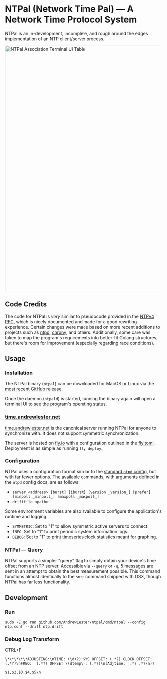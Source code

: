 # NTPal (Network Time Pal) &mdash; A Network Time Protocol System

NTPal is an in-development, incomplete, and rough around the edges implementation of an NTP client/server process.

<img width="787" alt="NTPal Association Terminal UI Table" src="https://github.com/AndrewLester/NTPal/assets/23221268/ce2aad94-730d-4217-8753-e418919af641">

## Code Credits

The code for NTPal is _very_ similar to pseudocode provided in the [NTPv4 RFC](https://datatracker.ietf.org/doc/html/rfc5905), which is nicely documented and made for a good rewriting experience. Certain changes were made based on more recent additions to projects such as [ntpd](https://github.com/ntp-project/ntp), [chrony](https://github.com/mlichvar/chrony), and others. Additionally, some care was taken to map the program's requirements into better-fit Golang structures, but there's room for improvement (especially regarding race conditions).

## Usage

### Installation

The NTPal binary (`ntpal`) can be downloaded for MacOS or Linux via the [most recent GitHub release](https://github.com/AndrewLester/NTPal/releases/latest).

Once the daemon (`ntpald`) is started, running the binary again will open a terminal UI to see the program's operating status.

### [time.andrewlester.net](https://time.andrewlester.net)

[time.andrewlester.net](https://time.andrewlester.net) is the canonical server running NTPal for anyone to synchronize with. It does not support symmetric synchronization.

The server is hosted on [fly.io](https://fly.io/) with a configuration outlined in the [fly.toml](https://github.com/AndrewLester/ntpal/blob/main/fly.toml). Deployment is as simple as running `fly deploy`.

### Configuration

NTPal uses a configuration format similar to the [standard `ntpd` config](https://docs.ntpsec.org/latest/ntp_conf.html), but with far fewer options. The available commands, with arguments defined in the `ntpd` config docs, are as follows:

-   `server <address> [burst] [iburst] [version _version_] [prefer] [minpoll _minpoll_] [maxpoll _maxpoll_]`
-   `driftfile <path>`

Some environment variables are also available to configure the application's runtime and logging:

-   `SYMMETRIC`: Set to "1" to allow symmetric active servers to connect.
-   `INFO`: Set to "1" to print periodic system information logs.
-   `DEBUG`: Set to "1" to print timeseries clock statistics meant for graphing.

### NTPal &mdash; Query

NTPal supports a simpler "query" flag to simply obtain your device's time offset from an NTP server. Accessible via `--query` or `-q`, 5 messages are sent in an attempt to obtain the best measurement possible. This command functions almost identically to the `sntp` command shipped with OSX, though NTPal has far less functionality.

## Development

### Run

    sudo -E go run github.com/AndrewLester/ntpal/cmd/ntpal --config ntp.conf --drift ntp.drift

### Debug Log Transform

CTRL+F

```
\*\*\*\*\*ADJUSTING:\nTIME: (\d+?) SYS OFFSET: (.*?) CLOCK OFFSET: (.*?)\nFREQ:  (.*?) OFFSET \(dtemp\): (.*?)\n(Adjtime:  .*? .*?\n)?

$1,$2,$3,$4,$5\n
```
